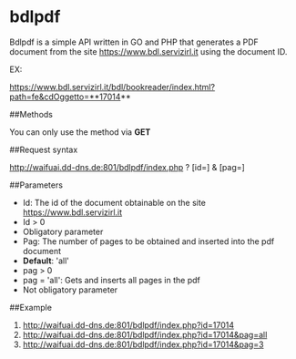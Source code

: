 bdlpdf
===
Bdlpdf is a simple API written in GO and PHP that generates a PDF document from the site https://www.bdl.servizirl.it using the document ID.

EX:

https://www.bdl.servizirl.it/bdl/bookreader/index.html?path=fe&cdOggetto=**17014**

##Methods

You can only use the method via **GET**

##Request syntax

http://waifuai.dd-dns.de:801/bdlpdf/index.php
 ? [id=<document id>]
 & [pag=<number of page>]

##Parameters

* Id: The id of the document obtainable on the site https://www.bdl.servizirl.it
 * Id > 0
 * Obligatory parameter
* Pag: The number of pages to be obtained and inserted into the pdf document
 * **Default**: 'all'
 * pag > 0
 * pag = 'all': Gets and inserts all pages in the pdf
 * Not obligatory parameter

##Example

1. http://waifuai.dd-dns.de:801/bdlpdf/index.php?id=17014
2. http://waifuai.dd-dns.de:801/bdlpdf/index.php?id=17014&pag=all
3. http://waifuai.dd-dns.de:801/bdlpdf/index.php?id=17014&pag=3
